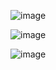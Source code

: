 


![image](https://github.com/user-attachments/assets/793892fa-2bdd-462f-a7d8-b64236ed1b08)






![image](https://github.com/user-attachments/assets/3f980fb1-2375-404d-9bea-e2cdd8f01504)





![image](https://github.com/user-attachments/assets/583e64e2-5a1d-4dd2-9e4d-f0c5b03404a8)



